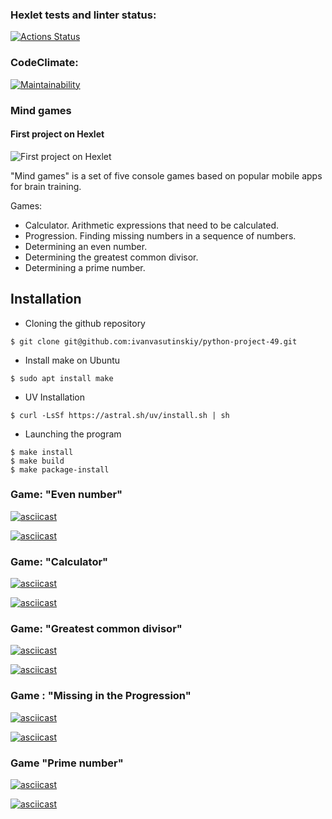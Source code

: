 ### Hexlet tests and linter status:
[![Actions Status](https://github.com/Savin20153/python-project-49/actions/workflows/hexlet-check.yml/badge.svg)](https://github.com/Savin20153/python-project-49/actions)

### CodeClimate:
[![Maintainability](https://api.codeclimate.com/v1/badges/5dbb3806ddfce57b5fd1/maintainability)](https://codeclimate.com/github/Savin20153/python-project-49/maintainability)

### Mind games
#### First project on Hexlet
![First project on Hexlet](https://wiltgenlab.faculty.ucdavis.edu/wp-content/uploads/sites/210/2017/04/brain-banner.jpg)

"Mind games" is a set of five console games based on popular mobile apps for brain training.

Games:
- Calculator. Arithmetic expressions that need to be calculated.
- Progression. Finding missing numbers in a sequence of numbers.
- Determining an even number.
- Determining the greatest common divisor.
- Determining a prime number.

## Installation

- Сloning the github repository
```
$ git clone git@github.com:ivanvasutinskiy/python-project-49.git
```
- Install make on Ubuntu
```
$ sudo apt install make
```
- UV Installation
```
$ curl -LsSf https://astral.sh/uv/install.sh | sh
```

- Launching the program
```
$ make install
$ make build 
$ make package-install
```

### Game: "Even number"

[![asciicast](https://asciinema.org/a/i9vkJ0GSOL9CeRIDR7caLYgw3.svg)](https://asciinema.org/a/i9vkJ0GSOL9CeRIDR7caLYgw3)

[![asciicast](https://asciinema.org/a/ot8swpxShSjugoSSr9FfSOGlS.svg)](https://asciinema.org/a/ot8swpxShSjugoSSr9FfSOGlS)

### Game: "Calculator"

[![asciicast](https://asciinema.org/a/9IkVClfvCC5RkfHQKQ0TSzXKw.svg)](https://asciinema.org/a/9IkVClfvCC5RkfHQKQ0TSzXKw)

[![asciicast](https://asciinema.org/a/8Lme8sh352ABSxeKMAsi3fvQr.svg)](https://asciinema.org/a/8Lme8sh352ABSxeKMAsi3fvQr)

### Game: "Greatest common divisor"

[![asciicast](https://asciinema.org/a/7Z2CgSEAyer4cBaOCjOBgL6Ab.svg)](https://asciinema.org/a/7Z2CgSEAyer4cBaOCjOBgL6Ab)

[![asciicast](https://asciinema.org/a/jrmDSEyvcZR8GLpE6Nqjl2rd0.svg)](https://asciinema.org/a/jrmDSEyvcZR8GLpE6Nqjl2rd0)

### Game : "Missing in the Progression"

[![asciicast](https://asciinema.org/a/v9Dh5E7kgQz1HjSKeZjAL28BF.svg)](https://asciinema.org/a/v9Dh5E7kgQz1HjSKeZjAL28BF)

[![asciicast](https://asciinema.org/a/v9Dh5E7kgQz1HjSKeZjAL28BF.svg)](https://asciinema.org/a/v9Dh5E7kgQz1HjSKeZjAL28BF)

### Game "Prime number"

[![asciicast](https://asciinema.org/a/8NNlQPWUDVtBbSonFKXXySTCw.svg)](https://asciinema.org/a/8NNlQPWUDVtBbSonFKXXySTCw)

[![asciicast](https://asciinema.org/a/xsBUSqkPBKZDC76Xmo4vCq6Eq.svg)](https://asciinema.org/a/xsBUSqkPBKZDC76Xmo4vCq6Eq)


